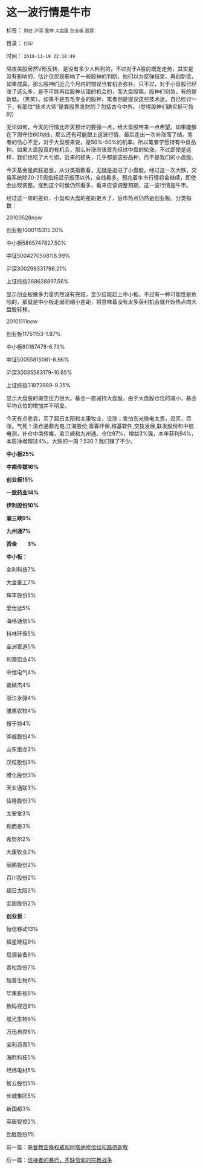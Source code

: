 # 这一波行情是牛市

标签： `财经` `沪深` `股神` `大盘股` `创业板` `股票` 

目录： `打印`

时间： `2010-11-19 22:18:49`

隔夜美股居然V形反转，是没有多少人料到的，不过对于A股的既定走势，其实是没有影响的，估计仅仅是影响了一些股神的判断，他们以为反弹结束，再创新低，如果成真，那么股神们近几个月内的错误当有机会弥补。只不过，对于小盘股已经涨了这么多，是不可能再给股神认错的机会的，而大盘股嘛，股神们别急，有的是新低。（笑笑）。如果不是五毛专业的股神，笔者倒是提议这些技术迷，自已检讨一下，有那位“技术大师”是靠股票发财的？包括古今中外。（觉得股神们确实挺可怜的）

无论如何，今天的行情比昨天预计的要强一点，给大盘股带来一点希望。如果能够在下周守住60均线，那么还有可能跟上这波行情，最后走出一次补涨而了结。笔者的信心不足，对于大盘股来说，是50%-50%的机率。所以笔者宁愿持有中盘品种。如果大盘股真的有机会，那么补涨应该首先经过中盘的轮涨。不过即使是这样，我们也吃了大亏损。近来的损失，几乎都是这些品种，而不是我们的小盘股。

今天基金是疯狂追涨，从分类指数看，无疑是追进了小盘股。经过这一次大跌，交易系统除20-25周指标显示振荡以外，全线看多。预兆着牛市行情将会继续，即使会出现调整。涨到这个时侯仍然看多，看来应该调整预期，这一波行情是牛市。

经过这一周的差价，小盘和大盘的差距更大了，后市热点仍然是创业板。分类指数：

20100528now

创业板1000115315.30%

中小板5865747827.50%

中证5004270508118.99%

沪深300299331796.21%

上证综指268628897.56%

显示创业板做多力量仍然没有完结，至少应能赶上中小板。不过有一种可能性是危险的，那就是中小板走弱而缩小差距，将意味着没有太多获利机会就开始热点向大盘股转移。

20101111now

创业板11751153-1.87%

中小板80187478-6.73%

中证50055815081-8.96%

沪深30035583179-10.65%

上证综指31872889-9.35%

显示大盘股的做空压力很大。基金一直减持大盘股。由于大盘股仓位的减小，基金平均仓位的增加并不明显。

今天有点悲哀，买了超日太阳和太康牧业，没涨；害怕东光微电太贵，没买，巨涨。气死！清仓通鼎光电,江海股份,富春环保,榕基软件,交技发展,联发股份和中航电测，补仓中南传媒，渝三峡和九州通。仓位97%，增益3%强，本年获利94%，本周净增超过4%。大跌的一周？530？我们赚了不少。

**中小板25%**

**中南传媒16%**

**创业板15%**

**一致药业14%**

**伊利股份10%**

**渝三峡9%**

**九州通7%**

**资金　　3%**



**中小板：**

金利科技7%

大金重工7%

辉丰股份5%

爱仕达5%

海格通信5%

科林环保5%

金洲管道5%

利源铝业4%

中恒电气4%

嘉鳞杰4%

浙江永强4%

雏鹰农牧4%

搜于特4%

骅威股份4%

山东墨龙3%

汉缆股份3%

雅化股份3%

天业通联3%

佳隆股份3%

太安堂3%

和而泰3%

希努尔2%

大康牧业2%

丽鹏股份2%

百川股份2%

超日太阳2%

金固股份2%

**创业板**：

恒信移动13%

福星晓程9%

启源装备8%

青松股份7%

瑞普生物6%

华策影视6%

数码视迅6%

晨光生物6%

万迅自控6%

宝利沥青5%

海黓科技5%

经纬电材5%

智云股份5%

长城集团5%

新国都3%

英唐智控2%

劲胜股份1%



前一篇：[基督教空降权威和阿塔纳修信经和路德新教](../../../2010/11/18/基督教空降权威和阿塔纳修信经和路德新教.md)

后一篇：[信神者的暴行，不缺信仰的宗教战争](../../../2010/11/19/信神者的暴行，不缺信仰的宗教战争.md)